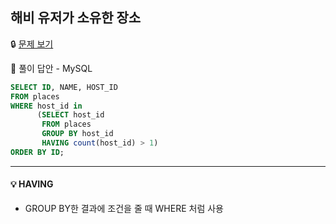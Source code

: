 ## **해비 유저가 소유한 장소**

🔒 [문제 보기](https://school.programmers.co.kr/learn/courses/30/lessons/77487)

🔑 풀이 답안 - MySQL

```SQL
SELECT ID, NAME, HOST_ID
FROM places
WHERE host_id in
      (SELECT host_id
       FROM places
       GROUP BY host_id
       HAVING count(host_id) > 1)
ORDER BY ID;
```

------

#### 💡 HAVING

- GROUP BY한 결과에 조건을 줄 때 WHERE 처럼 사용